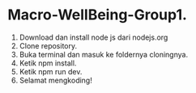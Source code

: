 # Macro-WellBeing-Group1. 
1. Download dan install node js dari nodejs.org
2. Clone repository.
3. Buka terminal dan masuk ke foldernya cloningnya.
4. Ketik npm install.
5. Ketik npm run dev.
6. Selamat mengkoding!
